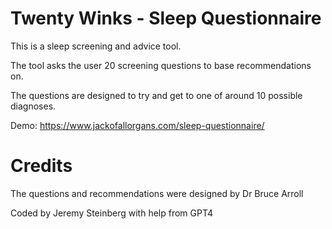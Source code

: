 # Twenty Winks - Sleep Questionnaire
This is a sleep screening and advice tool.

The tool asks the user 20 screening questions to base recommendations on.

The questions are designed to try and get to one of around 10 possible diagnoses.

Demo: https://www.jackofallorgans.com/sleep-questionnaire/

# Credits

The questions and recommendations were designed by Dr Bruce Arroll

Coded by Jeremy Steinberg with help from GPT4
